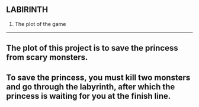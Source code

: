 LABIRINTH
-----------------------
1. The plot of the game
  ---------------------------------------------------------------------
  The plot of this project is to save the princess from scary monsters.
  ----------------------------------------------------------------------------------------------------------------------------------------------
  To save the princess, you must kill two monsters and go through the labyrinth, after which the princess is waiting for you at the finish line.
  --------------------------
  
